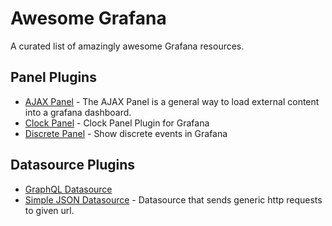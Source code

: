 # Awesome Grafana

A curated list of amazingly awesome Grafana resources.

## Panel Plugins

* [AJAX Panel](https://github.com/ryantxu/ajax-panel) - The AJAX Panel is a general way to load external content into a grafana dashboard.
* [Clock Panel](https://github.com/grafana/clock-panel) - Clock Panel Plugin for Grafana
* [Discrete Panel](https://github.com/NatelEnergy/grafana-discrete-panel) - Show discrete events in Grafana

## Datasource Plugins

* [GraphQL Datasource](https://github.com/ryantxu/grafana-graphql-datasource)
* [Simple JSON Datasource](https://github.com/grafana/simple-json-datasource) - Datasource that sends generic http requests to given url.
